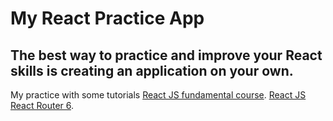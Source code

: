 # My React Practice App

## The best way to practice and improve your React skills is creating an application on your own.

My practice with some tutorials
[React JS fundamental course](https://youtu.be/GNrdg3PzpJQ).
[React JS React Router 6](https://youtu.be/zEQiNFAwDGo).
